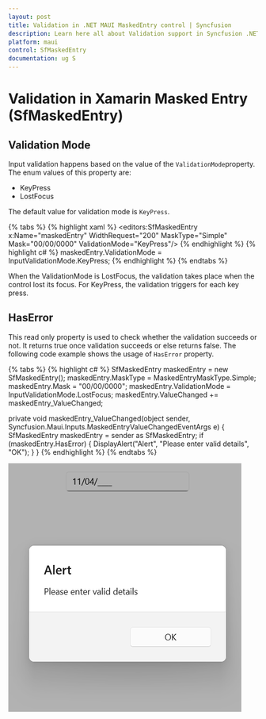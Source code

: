 ```yaml
---
layout: post
title: Validation in .NET MAUI MaskedEntry control | Syncfusion
description: Learn here all about Validation support in Syncfusion .NET MAUI Masked Entry (SfMaskedEntry) control and more.
platform: maui
control: SfMaskedEntry
documentation: ug S
---
```

# Validation in Xamarin Masked Entry (SfMaskedEntry)

## Validation Mode

Input validation happens based on the value of the `ValidationMode`property. The enum values of this property are:

* KeyPress
* LostFocus

The default value for validation mode is `KeyPress`.

{% tabs %}
{% highlight xaml %}
<editors:SfMaskedEntry x:Name="maskedEntry"
                        WidthRequest="200"
                        MaskType="Simple" Mask="00/00/0000" ValidationMode="KeyPress"/>
{% endhighlight %}
{% highlight c# %}
maskedEntry.ValidationMode = InputValidationMode.KeyPress;
{% endhighlight %}
{% endtabs %}

When the ValidationMode is LostFocus, the validation takes place when the control lost its focus. For KeyPress, the validation triggers for each key press.

## HasError

This read only property is used to check whether the validation succeeds or not. It returns true once validation succeeds or else returns false. The following code example shows the usage of `HasError` property.

{% tabs %}
{% highlight c# %}
SfMaskedEntry maskedEntry = new SfMaskedEntry();
maskedEntry.MaskType = MaskedEntryMaskType.Simple;
maskedEntry.Mask = "00/00/0000";
maskedEntry.ValidationMode = InputValidationMode.LostFocus;
maskedEntry.ValueChanged += maskedEntry_ValueChanged;

 private void maskedEntry_ValueChanged(object sender, Syncfusion.Maui.Inputs.MaskedEntryValueChangedEventArgs e)
 {
     SfMaskedEntry maskedEntry = sender as SfMaskedEntry;
     if (maskedEntry.HasError)
     {
         DisplayAlert("Alert", "Please enter valid details", "OK");
     }
 }
{% endhighlight %}
{% endtabs %}

![HasError](MaskedEntry_Images/MaskedEntry_HasError.png)
